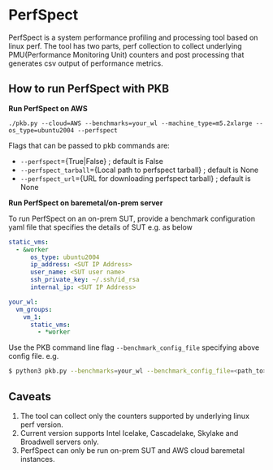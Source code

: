 # PerfSpect

PerfSpect is a system performance profiling and processing tool based on linux
perf. The tool has two parts, perf collection to collect underlying
PMU(Performance Monitoring Unit) counters and post processing that generates csv
output of performance metrics.

## How to run PerfSpect with PKB

**Run PerfSpect on AWS**

`./pkb.py --cloud=AWS --benchmarks=your_wl --machine_type=m5.2xlarge
--os_type=ubuntu2004 --perfspect`

Flags that can be passed to pkb commands are:

-   `--perfspect`={True|False} ; default is False
-   `--perfspect_tarball`={Local path to perfspect tarball} ; default is None
-   `--perfspect_url`={URL for downloading perfspect tarball} ; default is None

**Run PerfSpect on baremetal/on-prem server**

To run PerfSpect on an on-prem SUT, provide a benchmark configuration yaml file
that specifies the details of SUT e.g. as below

```yaml
static_vms:
  - &worker
      os_type: ubuntu2004
      ip_address: <SUT IP Address>
      user_name: <SUT user name>
      ssh_private_key: ~/.ssh/id_rsa
      internal_ip: <SUT IP Address>

your_wl:
  vm_groups:
    vm_1:
      static_vms:
        - *worker
```

Use the PKB command line flag `--benchmark_config_file` specifying above config
file. e.g.

```bash
$ python3 pkb.py --benchmarks=your_wl --benchmark_config_file=<path_to>/benchmark_config.yaml --perfspect
```

## Caveats

1.  The tool can collect only the counters supported by underlying linux perf
    version.
2.  Current version supports Intel Icelake, Cascadelake, Skylake and Broadwell
    servers only.
3.  PerfSpect can only be run on-prem SUT and AWS cloud baremetal instances.

